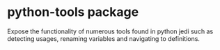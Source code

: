 # python-tools package

Expose the functionality of numerous tools found in python jedi such as detecting
usages, renaming variables and navigating to definitions.
